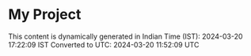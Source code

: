 # My Project

This content is dynamically generated in Indian Time (IST): 2024-03-20 17:22:09 IST
Converted to UTC: 2024-03-20 11:52:09 UTC
